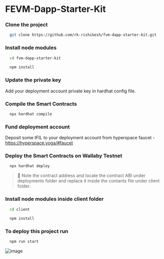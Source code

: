 # FEVM-Dapp-Starter-Kit

### Clone the project
```bash
  git clone https://github.com/rk-rishikesh/fvm-dapp-starter-kit.git
```
### Install node modules
```bash
  cd fvm-dapp-starter-kit
  
  npm install
```
### Update the private key
Add your deployment account private key in hardhat config file.

### Compile the Smart Contracts
```bash
  npx hardhat compile
```
### Fund deployment account
Deposit some tFIL to your deployment account from hyperspace faucet - https://hyperspace.yoga/#faucet

### Deploy the Smart Contracts on Wallaby Testnet
```bash
  npx hardhat deploy
```

> 📢 Note the contract address and locate the contract ABI under deployments folder and replace it inside the contants file under client folder.

### Install node modules inside client folder
```bash
  cd client
  
  npm install
```

### To deploy this project run

```bash
  npm run start
```
![image](https://user-images.githubusercontent.com/59107121/213632197-57ae640e-d20f-4c00-84f8-e103330e0b59.png)

```

